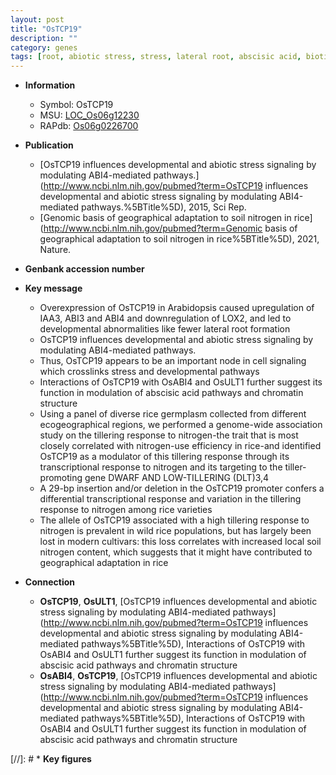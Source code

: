 ```yaml
---
layout: post
title: "OsTCP19"
description: ""
category: genes
tags: [root, abiotic stress, stress, lateral root, abscisic acid, biotic stress, node, nitrogen, tillering, dwarf]
---
```


* **Information**  
    + Symbol: OsTCP19  
    + MSU: [LOC_Os06g12230](http://rice.plantbiology.msu.edu/cgi-bin/ORF_infopage.cgi?orf=LOC_Os06g12230)  
    + RAPdb: [Os06g0226700](http://rapdb.dna.affrc.go.jp/viewer/gbrowse_details/irgsp1?name=Os06g0226700)  

* **Publication**  
    + [OsTCP19 influences developmental and abiotic stress signaling by modulating ABI4-mediated pathways.](http://www.ncbi.nlm.nih.gov/pubmed?term=OsTCP19 influences developmental and abiotic stress signaling by modulating ABI4-mediated pathways.%5BTitle%5D), 2015, Sci Rep.
    + [Genomic basis of geographical adaptation to soil nitrogen in rice](http://www.ncbi.nlm.nih.gov/pubmed?term=Genomic basis of geographical adaptation to soil nitrogen in rice%5BTitle%5D), 2021, Nature.

* **Genbank accession number**  

* **Key message**  
    + Overexpression of OsTCP19 in Arabidopsis caused upregulation of IAA3, ABI3 and ABI4 and downregulation of LOX2, and led to developmental abnormalities like fewer lateral root formation
    + OsTCP19 influences developmental and abiotic stress signaling by modulating ABI4-mediated pathways.
    + Thus, OsTCP19 appears to be an important node in cell signaling which crosslinks stress and developmental pathways
    + Interactions of OsTCP19 with OsABI4 and OsULT1 further suggest its function in modulation of abscisic acid pathways and chromatin structure
    + Using a panel of diverse rice germplasm collected from different ecogeographical regions, we performed a genome-wide association study on the tillering response to nitrogen-the trait that is most closely correlated with nitrogen-use efficiency in rice-and identified OsTCP19 as a modulator of this tillering response through its transcriptional response to nitrogen and its targeting to the tiller-promoting gene DWARF AND LOW-TILLERING (DLT)3,4
    + A 29-bp insertion and/or deletion in the OsTCP19 promoter confers a differential transcriptional response and variation in the tillering response to nitrogen among rice varieties
    + The allele of OsTCP19 associated with a high tillering response to nitrogen is prevalent in wild rice populations, but has largely been lost in modern cultivars: this loss correlates with increased local soil nitrogen content, which suggests that it might have contributed to geographical adaptation in rice

* **Connection**  
    + __OsTCP19__, __OsULT1__, [OsTCP19 influences developmental and abiotic stress signaling by modulating ABI4-mediated pathways](http://www.ncbi.nlm.nih.gov/pubmed?term=OsTCP19 influences developmental and abiotic stress signaling by modulating ABI4-mediated pathways%5BTitle%5D), Interactions of OsTCP19 with OsABI4 and OsULT1 further suggest its function in modulation of abscisic acid pathways and chromatin structure
    + __OsABI4__, __OsTCP19__, [OsTCP19 influences developmental and abiotic stress signaling by modulating ABI4-mediated pathways](http://www.ncbi.nlm.nih.gov/pubmed?term=OsTCP19 influences developmental and abiotic stress signaling by modulating ABI4-mediated pathways%5BTitle%5D), Interactions of OsTCP19 with OsABI4 and OsULT1 further suggest its function in modulation of abscisic acid pathways and chromatin structure

[//]: # * **Key figures**  


